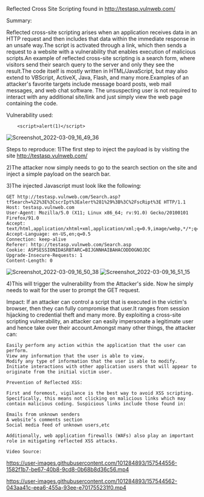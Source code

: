 Reflected Cross Site Scripting found in http://testasp.vulnweb.com/

Summary: 

Reflected cross-site scripting arises when an application receives data in an HTTP request and then includes that data within the immediate response in an unsafe way.The script is activated through a link, which then sends a request to a website with a vulnerability that enables execution of malicious scripts.An example of reflected cross-site scripting is a search form, where visitors send their search query to the server and only they see the result.The code itself is mostly written in HTML/JavaScript, but may also extend to VBScript, ActiveX, Java, Flash, and many more.Examples of an attacker's favorite targets include message board posts, web mail messages, and web chat software. The unsuspecting user is not required to interact with any additional site/link and just simply view the web page containing the code.

Vulnerability used: 

        <script>alert(1)</script>
        
 ![Screenshot_2022-03-09_16_49_36](https://user-images.githubusercontent.com/101284893/157544853-da092b03-9c5e-480f-8e66-ae281e9a9374.png)



Steps to reproduce:
1)The first step to inject the payload is by visiting the site http://testasp.vulnweb.com/

2)The attacker now simply needs to go to the search section on the site and inject a simple payload <script>alert(1)</script> on the search bar. 

3)The injected Javascript must look like the following:

    GET http://testasp.vulnweb.com/Search.asp?tfSearch=%22%3E%3CscrIpt%3Ealert%281%29%3B%3C%2FscRipt%3E HTTP/1.1
    Host: testasp.vulnweb.com
    User-Agent: Mozilla/5.0 (X11; Linux x86_64; rv:91.0) Gecko/20100101 Firefox/91.0
    Accept: text/html,application/xhtml+xml,application/xml;q=0.9,image/webp,*/*;q=0.8
    Accept-Language: en-US,en;q=0.5
    Connection: keep-alive
    Referer: http://testasp.vulnweb.com/Search.asp
    Cookie: ASPSESSIONIDASRBTARC=BIJGNNHAIBAHACODDOGNOJDC
    Upgrade-Insecure-Requests: 1
    Content-Length: 0
    
 ![Screenshot_2022-03-09_16_50_38](https://user-images.githubusercontent.com/101284893/157544471-b8c0bb09-2e08-4c9b-bbaf-36277c3891fd.png)
![Screenshot_2022-03-09_16_51_15](https://user-images.githubusercontent.com/101284893/157544472-d15bc8e2-6d75-4f6c-bcf2-d38a398bbb6b.png)


4)This will trigger the vulnerability from the Attacker's side. Now he simply needs to wait for the user to prompt the GET request.

Impact:
If an attacker can control a script that is executed in the victim's browser, then they can fully compromise that user.It ranges from session hijacking to credential theft and many more. By exploiting a cross-site scripting vulnerability, an attacker can easily impersonate a legitimate user and hence take over their account.Amongst many other things, the attacker can:

    Easily perform any action within the application that the user can perform.
    View any information that the user is able to view.
    Modify any type of information that the user is able to modify.
    Initiate interactions with other application users that will appear to originate from the initial victim user.
    
    Prevention of Reflected XSS:
    
    First and foremost, vigilance is the best way to avoid XSS scripting. Specifically, this means not clicking on malicious links which may contain malicious coding. Suspicious links include those found in:

    Emails from unknown senders
    A website’s comments section
    Social media feed of unknown users,etc
    
    Additionally, web application firewalls (WAFs) also play an important role in mitigating reflected XSS attacks. 
    
    Video Source:
    

https://user-images.githubusercontent.com/101284893/157544556-1582f1b7-be67-40b8-9cd8-0b68b8d36c56.mp4



https://user-images.githubusercontent.com/101284893/157544562-043aa41c-eea6-455a-93ee-e701755231f0.mp4



    
    
